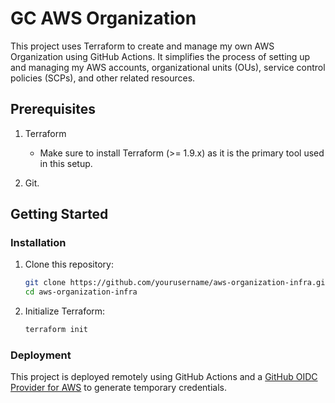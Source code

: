 # GC AWS Organization

This project uses Terraform to create and manage my own AWS Organization using GitHub Actions. It simplifies the process of setting up and managing my AWS accounts, organizational units (OUs), service control policies (SCPs), and other related resources.

## Prerequisites
1. Terraform
    - Make sure to install Terraform (>= 1.9.x) as it is the primary tool used in this setup.

2. Git.

## Getting Started

### Installation
1. Clone this repository:
    ```bash
    git clone https://github.com/yourusername/aws-organization-infra.git
    cd aws-organization-infra
    ```

2. Initialize Terraform:
    ```bash
    terraform init
    ```

### Deployment

This project is deployed remotely using GitHub Actions and a [GitHub OIDC Provider for AWS](https://docs.github.com/en/actions/security-for-github-actions/security-hardening-your-deployments/configuring-openid-connect-in-amazon-web-services) to generate temporary credentials.